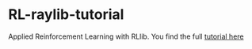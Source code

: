 # RL-raylib-tutorial

Applied Reinforcement Learning with RLlib. 
You find the full [tutorial here](https://applied-rl-course.netlify.app/)
